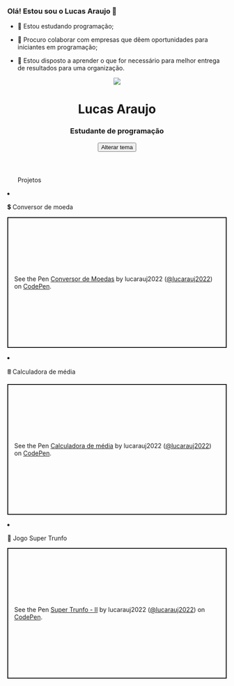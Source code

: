 ### Olá! Estou sou o Lucas Araujo 👋

- 📖 Estou estudando programação;

- 👯 Procuro colaborar com empresas que dêem oportunidades para iniciantes em programação;

- 🤔 Estou disposto a aprender o que for necessário para melhor entrega de resultados para uma organização.  

<!DOCTYPE html>
<html lang="en" >
<head>
  <meta charset="UTF-8">
  <title>CodePen - Certificard</title>
  <link rel="stylesheet" href="./style.css">

</head>
<body>
<!-- partial:index.partial.html -->
<body>
  <div class="container">
  <header class="cabecalho">
    <div class="perfil">
      <img class="perfil-foto" src="https://github.com/lucarauj2022.png"/>
        <div class="titulo">
          <h1>Lucas Araujo</h1>
          <h3>Estudante de programação</h3>
        </div>
    </div>
    <div class="tema">
      <button onclick="mudaTema()">Alterar tema</button>      
    </div>
  </header>
  
  <main class="projetos">
    <ul class="projetos-titulo">Projetos</ul>
    <li class="lista-projetos">
      <p>💲 Conversor de moeda</p>
        <p class="codepen" data-height="300" data-default-tab="html,result" data-slug-hash="abEzrzw" data-user="lucarauj2022" style="height: 300px; box-sizing: border-box; display: flex; align-items: center; justify-content: center; border: 2px solid; margin: 1em 0; padding: 1em;">
  <span>See the Pen <a href="https://codepen.io/lucarauj2022/pen/abEzrzw">
  Conversor de Moedas</a> by lucarauj2022 (<a href="https://codepen.io/lucarauj2022">@lucarauj2022</a>)
  on <a href="https://codepen.io">CodePen</a>.</span>
</p>
<script async src="https://cpwebassets.codepen.io/assets/embed/ei.js"></script>
      </li>
    <li class="lista-projetos">
      <p>🖩 Calculadora de média</p>
        <p class="codepen" data-height="300" data-default-tab="html,result" data-slug-hash="zYpxbQg" data-user="lucarauj2022" style="height: 300px; box-sizing: border-box; display: flex; align-items: center; justify-content: center; border: 2px solid; margin: 1em 0; padding: 1em;">
  <span>See the Pen <a href="https://codepen.io/lucarauj2022/pen/zYpxbQg">
  Calculadora de média</a> by lucarauj2022 (<a href="https://codepen.io/lucarauj2022">@lucarauj2022</a>)
  on <a href="https://codepen.io">CodePen</a>.</span>
</p>
<script async src="https://cpwebassets.codepen.io/assets/embed/ei.js"></script>
      </li>
    <li class="lista-projetos">
      <p> 🥋 Jogo Super Trunfo</p>
        <p class="codepen" data-height="300" data-default-tab="html,result" data-slug-hash="gOoPKqQ" data-user="lucarauj2022" style="height: 300px; box-sizing: border-box; display: flex; align-items: center; justify-content: center; border: 2px solid; margin: 1em 0; padding: 1em;">
  <span>See the Pen <a href="https://codepen.io/lucarauj2022/pen/gOoPKqQ">
  Super Trunfo - II</a> by lucarauj2022 (<a href="https://codepen.io/lucarauj2022">@lucarauj2022</a>)
  on <a href="https://codepen.io">CodePen</a>.</span>
</p>
<script async src="https://cpwebassets.codepen.io/assets/embed/ei.js"></script>
      </li>
  </main>
    
</body>
<!-- partial -->
  <script  src="./script.js"></script>

</body>
</html>
